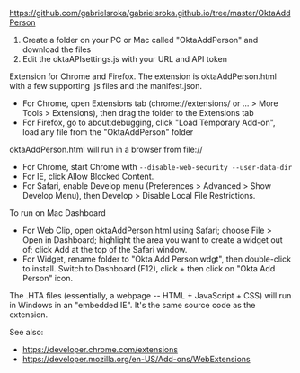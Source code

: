 https://github.com/gabrielsroka/gabrielsroka.github.io/tree/master/OktaAddPerson

1. Create a folder on your PC or Mac called "OktaAddPerson" and download the files
2. Edit the oktaAPIsettings.js with your URL and API token

Extension for Chrome and Firefox. The extension is oktaAddPerson.html with a few supporting .js files and the manifest.json.
* For Chrome, open Extensions tab (chrome://extensions/ or ... > More Tools > Extensions), then drag the folder to the Extensions tab
* For Firefox, go to about:debugging, click "Load Temporary Add-on", load any file from the "OktaAddPerson" folder

oktaAddPerson.html will run in a browser from file://
* For Chrome, start Chrome with `--disable-web-security --user-data-dir`
* For IE, click Allow Blocked Content.
* For Safari, enable Develop menu (Preferences > Advanced > Show Develop Menu), then Develop > Disable Local File Restrictions.

To run on Mac Dashboard
* For Web Clip, open oktaAddPerson.html using Safari; choose File > Open in Dashboard; highlight the area you want to create a widget out of; click Add at the top of the Safari window.
* For Widget, rename folder to "Okta Add Person.wdgt", then double-click to install. Switch to Dashboard (F12), click + then click on "Okta Add Person" icon.


The .HTA files (essentially, a webpage -- HTML + JavaScript + CSS) will run in Windows in an "embedded IE". It's the same source code as the extension.

See also:
* https://developer.chrome.com/extensions
* https://developer.mozilla.org/en-US/Add-ons/WebExtensions
